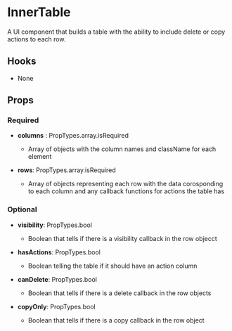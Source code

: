 # InnerTable

A UI component that builds a table with the ability to include delete or copy actions to each row.

## Hooks

-   None

## Props

### Required

-   **columns** : PropTypes.array.isRequired

    -   Array of objects with the column names and className for each element

-   **rows**: PropTypes.array.isRequired

    -   Array of objects representing each row with the data corosponding to each column and any callback functions for actions the table has

### Optional

-   **visibility**: PropTypes.bool

    -   Boolean that tells if there is a visibility callback in the row objecct

-   **hasActions**: PropTypes.bool

    -   Boolean telling the table if it should have an action column

-   **canDelete**: PropTypes.bool

    -   Boolean that tells if there is a delete callback in the row objects

-   **copyOnly**: PropTypes.bool

    -   Boolean that tells if there is a copy callback in the row object
